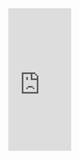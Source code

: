 
<div style="width: 50%; height: 0px; position: relative; padding-bottom: 56.250%;"><iframe src="https://streamable.com/s/zucje/hmxlft" frameborder="0" width="50%" height="50%" allowfullscreen style="width: 50%; height: 100%; position: absolute;"></iframe></div>
